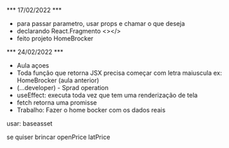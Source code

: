*** 17/02/2022 ***
- para passar parametro, usar props e chamar o que deseja
- declarando React.Fragmento <></>
- feito projeto HomeBrocker

*** 24/02/2022 ***
- Aula açoes
- Toda função que retorna JSX precisa começar com letra maiuscula ex: HomeBrocker (aula anterior)
- (...developer) - Sprad operation
- useEffect: executa toda vez que tem uma renderização de tela
- fetch retorna uma promisse
- Trabalho: Fazer o home bocker com os dados reais


usar:
baseasset

se quiser brincar
openPrice
latPrice